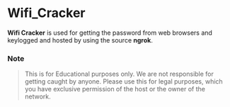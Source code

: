 # Wifi_Cracker

<b>Wifi Cracker</b> is used for getting the password from web browsers and keylogged and hosted by using the source <b>ngrok</b>.

### Note
> This is for Educational purposes only. We are not responsible for getting caught by anyone. Please use this for legal purposes, which you have exclusive permission of the host or the owner of the network. 


